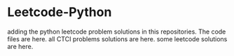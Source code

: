 # Leetcode-Python
adding the python leetcode problem solutions in this repositories. 
The code files are here.
all CTCI problems solutions are here.
some leetcode solutions are here.































































































































































































































































